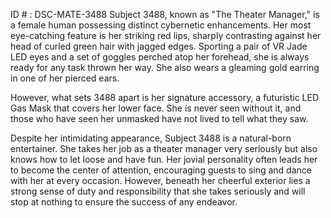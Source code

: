 ID # : DSC-MATE-3488
Subject 3488, known as "The Theater Manager," is a female human possessing distinct cybernetic enhancements. Her most eye-catching feature is her striking red lips, sharply contrasting against her head of curled green hair with jagged edges. Sporting a pair of VR Jade LED eyes and a set of goggles perched atop her forehead, she is always ready for any task thrown her way. She also wears a gleaming gold earring in one of her pierced ears.

However, what sets 3488 apart is her signature accessory, a futuristic LED Gas Mask that covers her lower face. She is never seen without it, and those who have seen her unmasked have not lived to tell what they saw.

Despite her intimidating appearance, Subject 3488 is a natural-born entertainer. She takes her job as a theater manager very seriously but also knows how to let loose and have fun. Her jovial personality often leads her to become the center of attention, encouraging guests to sing and dance with her at every occasion. However, beneath her cheerful exterior lies a strong sense of duty and responsibility that she takes seriously and will stop at nothing to ensure the success of any endeavor.